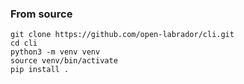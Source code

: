 ### From source

```shell
git clone https://github.com/open-labrador/cli.git
cd cli
python3 -m venv venv
source venv/bin/activate
pip install .
```
